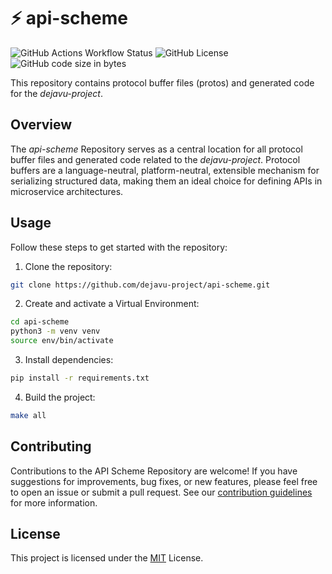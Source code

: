 # ⚡ api-scheme

![GitHub Actions Workflow Status](https://img.shields.io/github/actions/workflow/status/dejavu-project/api-scheme/python-package.yml)
![GitHub License](https://img.shields.io/github/license/dejavu-project/api-scheme)
![GitHub code size in bytes](https://img.shields.io/github/languages/code-size/dejavu-project/api-scheme)


This repository contains protocol buffer files (protos) and generated code for the *dejavu-project*.

## Overview
The *api-scheme* Repository serves as a central location for all protocol buffer files and generated code related to the *dejavu-project*. Protocol buffers are a language-neutral, platform-neutral, extensible mechanism for serializing structured data, making them an ideal choice for defining APIs in microservice architectures.

## Usage
Follow these steps to get started with the repository:
1. Clone the repository:
```bash
git clone https://github.com/dejavu-project/api-scheme.git
```
2. Create and activate a Virtual Environment:
```bash
cd api-scheme
python3 -m venv venv
source env/bin/activate
```
3. Install dependencies:
```bash
pip install -r requirements.txt
```
4. Build the project:
```bash
make all
```

## Contributing
Contributions to the API Scheme Repository are welcome! If you have suggestions for improvements, bug fixes, or new features, please feel free to open an issue or submit a pull request. See our [contribution guidelines](CONTRIBUTING.md) for more information.

## License
This project is licensed under the [MIT](LICENSE) License.
